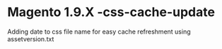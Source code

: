 # Magento 1.9.X -css-cache-update
Adding date to css file name for easy cache refreshment
using assetversion.txt
